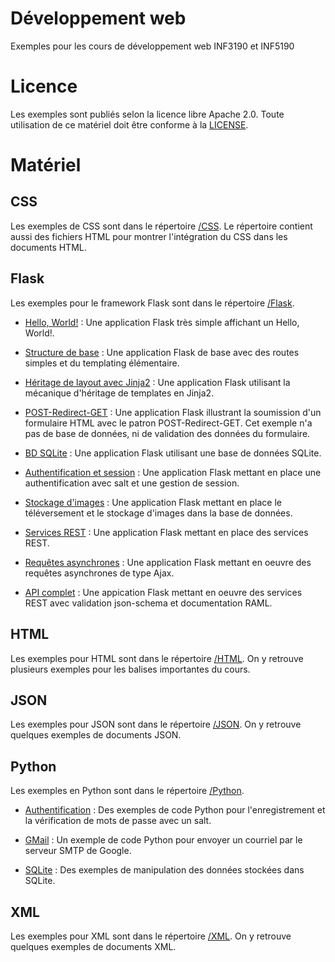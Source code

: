 # Développement web

Exemples pour les cours de développement web INF3190 et INF5190

# Licence

Les exemples sont publiés selon la licence libre Apache 2.0. Toute utilisation
de ce matériel doit être conforme à la [LICENSE](LICENSE).

# Matériel

## CSS

Les exemples de CSS sont dans le répertoire [/CSS](/CSS). Le répertoire contient
aussi des fichiers HTML pour montrer l'intégration du CSS dans les documents
HTML.

## Flask

Les exemples pour le framework Flask sont dans le répertoire [/Flask](/Flask).

* [Hello, World!](/Flask/hello-world) : Une application Flask très simple
  affichant un Hello, World!.

* [Structure de base](/Flask/structure-base) : Une application Flask de base
  avec des routes simples et du templating élémentaire.

* [Héritage de layout avec Jinja2](/Flask/structure-base-layout-extends) : Une
  application Flask utilisant la mécanique d'héritage de templates en Jinja2.

* [POST-Redirect-GET](/Flask/formulaire) : Une application Flask illustrant la
  soumission d'un formulaire HTML avec le patron POST-Redirect-GET. Cet exemple
  n'a pas de base de données, ni de validation des données du formulaire.

* [BD SQLite](/Flask/db) : Une application Flask utilisant une base de données
  SQLite.

* [Authentification et session](/Flask/authentification) : Une application Flask
  mettant en place une authentification avec salt et une gestion de session.

* [Stockage d'images](/Flask/files) : Une application Flask mettant en place le
  téléversement et le stockage d'images dans la base de données.

* [Services REST](/Flask/api) : Une application Flask mettant en place des
  services REST.

* [Requêtes asynchrones](/Flask/ajax) : Une application Flask mettant en oeuvre
  des requêtes asynchrones de type Ajax.

* [API complet](/Flask/rest) : Une appication Flask mettant en oeuvre des
  services REST avec validation json-schema et documentation RAML.

## HTML

Les exemples pour HTML sont dans le répertoire [/HTML](/HTML). On y retrouve
plusieurs exemples pour les balises importantes du cours.

## JSON

Les exemples pour JSON sont dans le répertoire [/JSON](/JSON). On y retrouve
quelques exemples de documents JSON.

## Python

Les exemples en Python sont dans le répertoire [/Python](/Python).

* [Authentification](/Python/Authentification) : Des exemples de code Python
  pour l'enregistrement et la vérification de mots de passe avec un salt.

* [GMail](/Python/Gmail) : Un exemple de code Python pour envoyer un courriel
  par le serveur SMTP de Google.

* [SQLite](/Python/SQLite) : Des exemples de manipulation des données stockées
  dans SQLite.

## XML

Les exemples pour XML sont dans le répertoire [/XML](/XML). On y retrouve
quelques exemples de documents XML.
